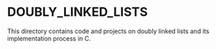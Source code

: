 # DOUBLY_LINKED_LISTS

This directory contains code and projects on doubly linked lists and its
implementation process in C.
